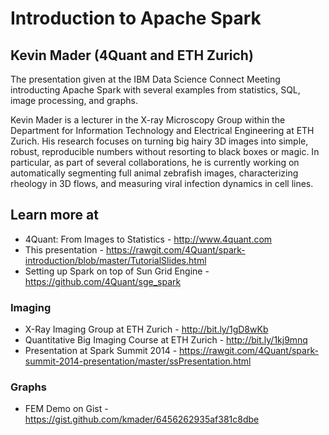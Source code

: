 # Introduction to Apache Spark

## Kevin Mader (4Quant and ETH Zurich)
The presentation given at the IBM Data Science Connect Meeting introducting Apache Spark with several examples from statistics, SQL, image processing, and graphs.

Kevin Mader is a lecturer in the X-ray Microscopy Group within the Department for Information Technology and Electrical Engineering at ETH Zurich. His research focuses on turning big hairy 3D images into simple, robust, reproducible numbers without resorting to black boxes or magic. In particular, as part of several collaborations, he is currently working on automatically segmenting full animal zebrafish images, characterizing rheology in 3D flows, and measuring viral infection dynamics in cell lines.

## Learn more at 
- 4Quant: From Images to Statistics - http://www.4quant.com
- This presentation - https://rawgit.com/4Quant/spark-introduction/blob/master/TutorialSlides.html
- Setting up Spark on top of Sun Grid Engine - https://github.com/4Quant/sge_spark

### Imaging
- X-Ray Imaging Group at ETH Zurich - http://bit.ly/1gD8wKb
- Quantitative Big Imaging Course at ETH Zurich - http://bit.ly/1kj9mnq
- Presentation at Spark Summit 2014 - https://rawgit.com/4Quant/spark-summit-2014-presentation/master/ssPresentation.html

### Graphs
- FEM Demo on Gist - https://gist.github.com/kmader/6456262935af381c8dbe
